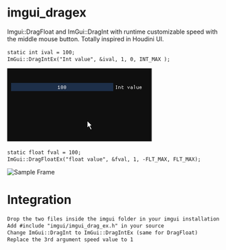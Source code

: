 # imgui_dragex
Imgui::DragFloat and ImGui::DragInt with runtime customizable speed with the middle mouse button. Totally inspired in Houdini UI.

    static int ival = 100;
    ImGui::DragIntEx("Int value", &ival, 1, 0, INT_MAX );

![Sample Frame](sample.gif)

    static float fval = 100;
    ImGui::DragFloatEx("float value", &fval, 1, -FLT_MAX, FLT_MAX);

![Sample Frame](floats.png)

# Integration

    Drop the two files inside the imgui folder in your imgui installation
    Add #include "imgui/imgui_drag_ex.h" in your source
    Change ImGui::DragInt to ImGui::DragIntEx (same for DragFloat)
    Replace the 3rd argument speed value to 1

